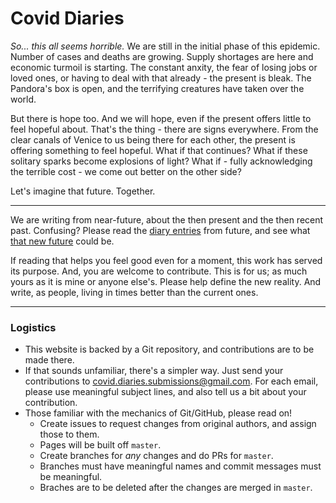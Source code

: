 # Covid Diaries

_So... this all seems horrible._ We are still in the initial phase of this epidemic. Number of cases and deaths are growing. Supply shortages are here and economic turmoil is starting. The constant anxity, the fear of losing jobs or loved ones, or having to deal with that already - the present is bleak. The Pandora's box is open, and the terrifying creatures have taken over the world. 

But there is hope too. And we will hope, even if the present offers little to feel hopeful about. That's the thing - there are signs everywhere. From the clear canals of Venice to us being there for each other, the present is offering something to feel hopeful. What if that continues? What if these solitary sparks become explosions of light? What if - fully acknowledging the terrible cost - we come out better on the other side?

Let's imagine that future. Together.

***

We are writing from near-future, about the then present and the then recent past. Confusing? Please read the [diary entries](/diaries/index.md) from future, and see what [that new future](/reality/now.md) could be.

If reading that helps you feel good even for a moment, this work has served its purpose. And, you are welcome to contribute. This is for us; as much yours as it is mine or anyone else's. Please help define the new reality. And write, as people, living in times better than the current ones.

***

### Logistics
- This website is backed by a Git repository, and contributions are to be made there.
- If that sounds unfamiliar, there's a simpler way. Just send your contributions to covid.diaries.submissions@gmail.com. For each email, please use meaningful subject lines, and also tell us a bit about your contribution.
- Those familiar with the mechanics of Git/GitHub, please read on!
	- Create issues to request changes from original authors, and assign those to them.
	- Pages will be built off `master`.
	- Create branches for _any_ changes and do PRs for `master`.
	- Branches must have meaningful names and commit messages must be meaningful.
	- Braches are to be deleted after the changes are merged in `master`.